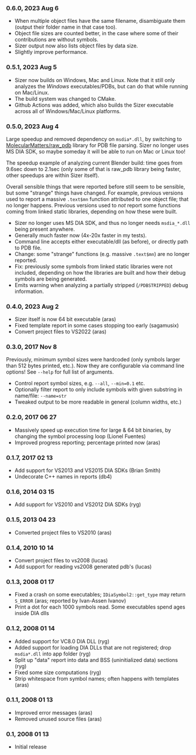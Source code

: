 ### 0.6.0, 2023 Aug 6

- When multiple object files have the same filename, disambiguate them (output their folder name in that case too).
- Object file sizes are counted better, in the case where some of their contributions are without symbols.
- Sizer output now also lists object files by data size.
- Slightly improve performance.

### 0.5.1, 2023 Aug 5

- Sizer now builds on Windows, Mac and Linux. Note that it still only analyzes the *Windows* executables/PDBs, but can do that while running on Mac/Linux.
- The build system was changed to CMake.
- Github Actions was added, which also builds the Sizer executable across all of Windows/Mac/Linux platforms.

### 0.5.0, 2023 Aug 4

Large speedup and removed dependency on `msdia*.dll`, by switching to [MolecularMatters/raw_pdb](https://github.com/MolecularMatters/raw_pdb)
library for PDB file parsing. Sizer no longer uses MS DIA SDK, so maybe someday it will be able to run on Mac or Linux too!

The speedup example of analyzing current Blender build: time goes from 9.6sec down to 2.1sec (only some of that is raw_pdb library
being faster, other speedups are within Sizer itself).

Overall sensible things that were reported before still seem to be sensible, but some "strange" things have changed. For example, previous versions
used to report a massive `.text$mn` function attributed to one object file; that no longer happens. Previous versions used to *not* report
some functions coming from linked static libraries, depending on how these were built.

- Sizer no longer uses MS DIA SDK, and thus no longer needs `msdia_*.dll` being present anywhere.
- Generally much faster now (4x-20x faster in my tests).
- Command line accepts either executable/dll (as before), or directly path to PDB file.
- Change: some "strange" functions (e.g. massive `.text$mn`) are no longer reported.
- Fix: previously some symbols from linked static libraries were not included, depending on how the libraries are built and how their debug symbols are being generated.
- Emits warning when analyzing a partially stripped (`/PDBSTRIPPED`) debug information.

### 0.4.0, 2023 Aug 2

- Sizer itself is now 64 bit executable (aras)
- Fixed template report in some cases stopping too early (sagamusix)
- Convert project files to VS2022 (aras)

### 0.3.0, 2017 Nov 8

Previously, minimum symbol sizes were hardcoded (only symbols larger than 512 bytes printed, etc.).
Now they are configurable via command line options! See `--help` for full list of arguments.

- Control report symbol sizes, e.g. `--all`, `--min=0.1` etc.
- Optionally filter report to only include symbols with given substring in name/file: `--name=str`
- Tweaked output to be more readable in general (column widths, etc.)	

### 0.2.0, 2017 06 27

- Massively speed up execution time for large & 64 bit binaries, by changing the symbol processing loop (Lionel Fuentes)
- Improved progress reporting; percentage printed now (aras)

### 0.1.7, 2017 02 13

- Add support for VS2013 and VS2015 DIA SDKs (Brian Smith)
- Undecorate C++ names in reports (db4)

### 0.1.6, 2014 03 15

- Add support for VS2010 and VS2012 DIA SDKs (ryg)

### 0.1.5, 2013 04 23

- Converted project files to VS2010 (aras)

### 0.1.4, 2010 10 14

- Convert project files to vs2008 (lucas)
- Add support for reading vs2008 generated pdb's (lucas)

### 0.1.3, 2008 01 17

- Fixed a crash on some executables; `IDiaSymbol2::get_type` may return `S_ERROR` (aras; reported by Ivan-Assen Ivanov)
- Print a dot for each 1000 symbols read. Some executables spend ages inside DIA dlls
	
### 0.1.2, 2008 01 14

- Added support for VC8.0 DIA DLL (ryg)
- Added support for loading DIA DLLs that are not registered; drop `msdia*.dll` into app folder (ryg)
- Split up "data" report into data and BSS (uninitialized data) sections (ryg)
- Fixed some size computations (ryg)
- Strip whitespace from symbol names; often happens with templates (aras)

### 0.1.1, 2008 01 13

- Improved error messages (aras)
- Removed unused source files (aras)

### 0.1, 2008 01 13

- Initial release
